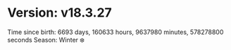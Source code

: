 # Version: v18.3.27
Time since birth: 6693 days, 160633 hours, 9637980 minutes, 578278800 seconds
Season: Winter ❄️
